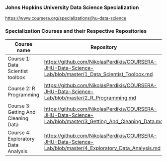 ### Johns Hopkins University Data Science Specialization 
https://www.coursera.org/specializations/jhu-data-science

### Specialization Courses and their Respective Repositories

Course name | Repository 
------------| ----------
Course 1: Data Scientist toolbox | https://github.com/NikolasPerdikis/COURSERA-JHU-Data-Science-Lab/blob/master/1_Data_Scientist_Toolbox.md
Course 2: R Programming  | https://github.com/NikolasPerdikis/COURSERA-JHU-Data-Science-Lab/blob/master/2_R_Programming.md
Course 3: Getting And Cleaning Data | https://github.com/NikolasPerdikis/COURSERA-JHU-Data-Science-Lab/blob/master/3_Getting_And_Cleaning_Data.md
Course 4: Exploratory Data Analysis | https://github.com/NikolasPerdikis/COURSERA-JHU-Data-Science-Lab/blob/master/4_Exploratory_Data_Analysis.md
